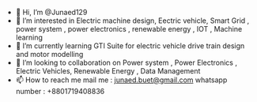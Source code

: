 - 👋 Hi, I’m @Junaed129
- 👀 I’m interested in Electric machine design, Eectric vehicle, Smart Grid , power system , power electronics , renewable energy , IOT , Machine learning
- 🌱 I’m currently learning GTI Suite for electric vehicle drive train design and motor modelling
- 💞️ I’m looking to collaboration on Power system , Power Electronics , Electric Vehicles, Renewable Energy , Data Management
- 📫 How to reach me mail me : junaed.buet@gmail.com  whatsapp number : +8801719408836


<!---
Junaed129/Junaed129 is a ✨ special ✨ repository because its `README.md` (this file) appears on your GitHub profile.
You can click the Preview link to take a look at your changes.
--->
